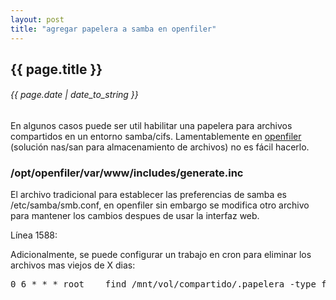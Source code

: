 ```yaml
---
layout: post
title: "agregar papelera a samba en openfiler"
---
```


## {{ page.title }}
###### {{ page.date | date_to_string }}

En algunos casos puede ser util habilitar una papelera para archivos compartidos en un entorno samba/cifs. Lamentablemente en [openfiler](http://www.openfiler.com/) (solución nas/san para almacenamiento de archivos) no es fácil hacerlo.

### /opt/openfiler/var/www/includes/generate.inc

El archivo tradicional para establecer las preferencias de samba es /etc/samba/smb.conf, en openfiler sin embargo se modifica otro archivo para mantener los cambios despues de usar la interfaz web.

Línea 1588:

<script src="https://gist.github.com/chilicuil/6678260.js"></script>

Adicionalmente, se puede configurar un trabajo en cron para eliminar los archivos mas viejos de X dias:

<pre>
0 6 * * * root    find /mnt/vol/compartido/.papelera -type f -mtime +14 -delete &gt; /dev/null
</pre>
